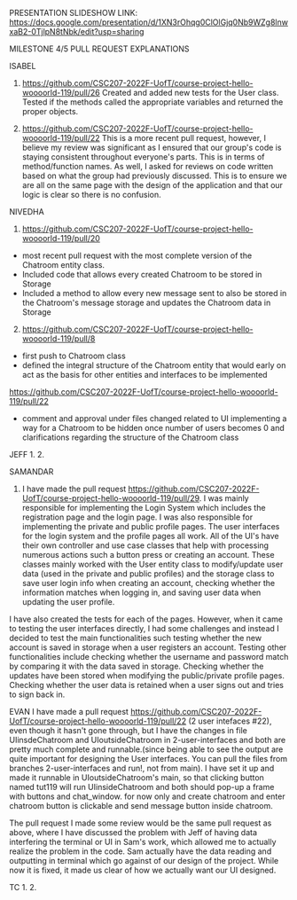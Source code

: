 PRESENTATION SLIDESHOW LINK: https://docs.google.com/presentation/d/1XN3rOhqg0ClOlGjq0Nb9WZg8lnwxaB2-0TjlpN8tNbk/edit?usp=sharing

MILESTONE 4/5 PULL REQUEST EXPLANATIONS 

ISABEL
1. https://github.com/CSC207-2022F-UofT/course-project-hello-woooorld-119/pull/26
Created and added new tests for the User class. Tested if the methods called the appropriate variables and returned the proper objects.

2. https://github.com/CSC207-2022F-UofT/course-project-hello-woooorld-119/pull/22
This is a more recent pull request, however, I believe my review was significant as I ensured that our group's code is staying consistent throughout 
everyone's parts. This is in terms of method/function names. As well, I asked for reviews on code written based on what the group had previously 
discussed. This is to ensure we are all on the same page with the design of the application and that our logic is clear so there is no confusion. 

NIVEDHA

1. https://github.com/CSC207-2022F-UofT/course-project-hello-woooorld-119/pull/20
- most recent pull request with the most complete version of the Chatroom entity class. 
- Included code that allows every created Chatroom to be stored in Storage 
- Included a method to allow every new message sent to also be stored in the Chatroom's message storage and updates the Chatroom data in Storage

2. https://github.com/CSC207-2022F-UofT/course-project-hello-woooorld-119/pull/8
- first push to Chatroom class
- defined the integral structure of the Chatroom entity that would early on act as the basis for other entities and interfaces to be implemented

https://github.com/CSC207-2022F-UofT/course-project-hello-woooorld-119/pull/22
- comment and approval under files changed related to UI implementing a way for a Chatroom to be hidden once number of users becomes 0 and clarifications 
regarding the structure of the Chatroom class

JEFF
1. 
2.

SAMANDAR
1. I have made the pull request https://github.com/CSC207-2022F-UofT/course-project-hello-woooorld-119/pull/29. I was mainly responsible for implementing the Login System which includes the registration page and the login page. I was also responsible for implementing the private and public profile pages. The user interfaces for the login system and the profile pages all work. All of the UI's have their own controller and use case classes that help with processing numerous actions such a button press or creating an account. These classes mainly worked with the User entity class to modify/update user data (used in the private and public profiles) and the storage class to save user login info when creating an account, checking whether the information matches when logging in, and saving user data when updating the user profile. 

I have also created the tests for each of the pages. However, when it came to testing the user interfaces directly, I had some challenges and instead I decided to test the main functionalities such testing whether the new account is saved in storage when a user registers an account. Testing other functionalities include checking whether the username and password match by comparing it with the data saved in storage. Checking whether the updates have been stored when modifying the public/private profile pages. Checking whether the user data is retained when a user signs out and tries to sign back in. 

EVAN
I have made a pull request https://github.com/CSC207-2022F-UofT/course-project-hello-woooorld-119/pull/22 
(2 user intefaces #22), even though it hasn't gone through, but I have the changes in file UIinsdeChatroom
and UIoutsideChatroom in 2-user-interfaces and both are pretty much complete and runnable.(since being able to see the output
are quite important for designing the User interfaces. You can pull the files from branches 2-user-interfaces and run!, not from main). 
I have set it up and made it runnable in UIoutsideChatroom's main, so that clicking button named tut119 will run UIinsideChatroom
and both should pop-up a frame with buttons and chat_window. for now only and create chatroom and enter chatroom button is clickable
and send message button inside chatroom.

The pull request I made some review would be the same pull request as above, where I have discussed the problem with Jeff 
of having data interfering the terminal or UI in Sam's work, which allowed me to actually realize the problem in the code.
Sam actually have the data reading and outputting in terminal which go against of our design of the project. While now it is fixed,
it made us clear of how we actually want our UI designed. 

TC
1. 
2. 
